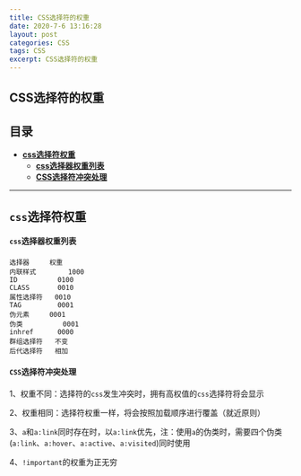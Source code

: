 ```yaml
---
title: CSS选择符的权重
date: 2020-7-6 13:16:28
layout: post
categories: CSS
tags: CSS
excerpt: CSS选择符的权重
---
```

## CSS选择符的权重 <span id="home">

## 目录

* **[css选择符权重 ](#1)**
 	* **[css选择器权重列表 ](#1.1)**
 	* **[CSS选择符冲突处理 ](#1.2)**

------

## `css`选择符权重 <span id="1">
#### `css`选择器权重列表 <span id="1.1">

	选择器		权重
	内联样式		1000
	ID			0100
	CLASS		0010
	属性选择符	0010
	TAG			0001
	伪元素		0001
	伪类			0001
	inhref		0000
	群组选择符	不变
	后代选择符	相加

#### `CSS`选择符冲突处理 <span id="1.2">

1、权重不同：选择符的`css`发生冲突时，拥有高权值的`css`选择符将会显示

2、权重相同：选择符权重一样，将会按照加载顺序进行覆盖（就近原则）

3、`a`和`a:link`同时存在时，以`a:link`优先，注：使用`a`的伪类时，需要四个伪类(`a:link`、`a:hover`、`a:active`、`a:visited`)同时使用

4、`!important`的权重为正无穷
